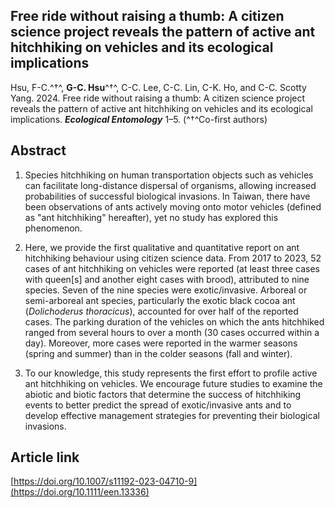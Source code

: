 ## Free ride without raising a thumb: A citizen science project reveals the pattern of active ant hitchhiking on vehicles and its ecological implications

Hsu, F-C.^†^, __G-C. Hsu__^†^, C-C. Lee, C-C. Lin, C-K. Ho, and C-C. Scotty Yang. 2024. Free ride without raising a thumb: A citizen science project reveals the pattern of active ant hitchhiking on vehicles and its ecological implications. __*Ecological Entomology*__ 1–5. (^†^Co-first authors)

## Abstract

1. Species hitchhiking on human transportation objects such as vehicles can facilitate long-distance dispersal of organisms, allowing increased probabilities of successful biological invasions. In Taiwan, there have been observations of ants actively moving onto motor vehicles (defined as "ant hitchhiking" hereafter), yet no study has explored this phenomenon.

2. Here, we provide the first qualitative and quantitative report on ant hitchhiking behaviour using citizen science data. From 2017 to 2023, 52 cases of ant hitchhiking on vehicles were reported (at least three cases with queen[s] and another eight cases with brood), attributed to nine species. Seven of the nine species were exotic/invasive. Arboreal or semi-arboreal ant species, particularly the exotic black cocoa ant (_Dolichoderus thoracicus_), accounted for over half of the reported cases. The parking duration of the vehicles on which the ants hitchhiked ranged from several hours to over a month (30 cases occurred within a day). Moreover, more cases were reported in the warmer seasons (spring and summer) than in the colder seasons (fall and winter).

3. To our knowledge, this study represents the first effort to profile active ant hitchhiking on vehicles. We encourage future studies to examine the abiotic and biotic factors that determine the success of hitchhiking events to better predict the spread of exotic/invasive ants and to develop effective management strategies for preventing their biological invasions.

## Article link

[https://doi.org/10.1007/s11192-023-04710-9](https://doi.org/10.1111/een.13336)
